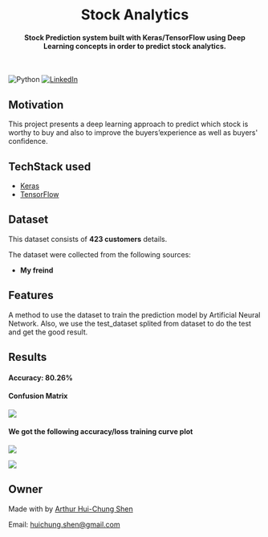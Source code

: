 
<h1 align="center">Stock Analytics</h1>


<div align= "center">
  <h4>Stock Prediction system built with  Keras/TensorFlow using Deep Learning concepts in order to  predict  stock analytics.</h4>
  
</div>
&nbsp;&nbsp;&nbsp;&nbsp;&nbsp;&nbsp;&nbsp;&nbsp;&nbsp;&nbsp;&nbsp;&nbsp;&nbsp;&nbsp;&nbsp;&nbsp;&nbsp;&nbsp;&nbsp;&nbsp;&nbsp;&nbsp;&nbsp;&nbsp;&nbsp;&nbsp;&nbsp;&nbsp;&nbsp;&nbsp;

![Python](https://img.shields.io/badge/python-v3.6+-blue.svg)
[![LinkedIn](https://img.shields.io/badge/-LinkedIn-black.svg?style=flat-square&logo=linkedin&colorB=555)](https://www.linkedin.com/in/arthur-hui-chung-shen-b58961170)



</div>

## Motivation
This project presents a deep learning approach to predict which stock is worthy to buy and also to improve the buyers’experience as well as  buyers' confidence. 




## TechStack used


- [Keras](https://keras.io/)
- [TensorFlow](https://www.tensorflow.org/)


##  Dataset


This dataset consists of __423 customers__ details.

The dataset were collected from the following sources:

* __My freind__ 


## Features
A method to use the dataset to train the prediction model by Artificial Neural Network. Also, we use the test_dataset splited from dataset to do the test and get the good result.

## Results
#### Accuracy: 80.26%
#### Confusion Matrix
![](https://github.com/ArthurShen8118/Stock_Analytics/blob/main/Readme_images/Figure_2.png)
#### We got the following accuracy/loss training curve plot
![](https://github.com/ArthurShen8118/Stock_Analytics/blob/main/Readme_images/Figure_1.png)

![](https://github.com/ArthurShen8118/Stock_Analytics/blob/main/Readme_images/Figure_4.png)
## Owner
Made with by [Arthur Hui-Chung Shen](https://github.com/ArthurShen8118)

Email: huichung.shen@gmail.com

